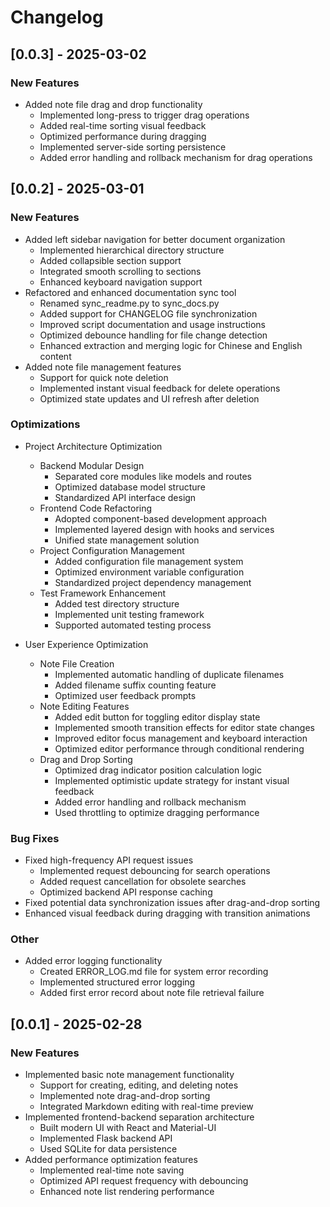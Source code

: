 # Changelog

## [0.0.3] - 2025-03-02

### New Features
- Added note file drag and drop functionality
  - Implemented long-press to trigger drag operations
  - Added real-time sorting visual feedback
  - Optimized performance during dragging
  - Implemented server-side sorting persistence
  - Added error handling and rollback mechanism for drag operations

## [0.0.2] - 2025-03-01

### New Features
- Added left sidebar navigation for better document organization
  - Implemented hierarchical directory structure
  - Added collapsible section support
  - Integrated smooth scrolling to sections
  - Enhanced keyboard navigation support
- Refactored and enhanced documentation sync tool
  - Renamed sync_readme.py to sync_docs.py
  - Added support for CHANGELOG file synchronization
  - Improved script documentation and usage instructions
  - Optimized debounce handling for file change detection
  - Enhanced extraction and merging logic for Chinese and English content
- Added note file management features
  - Support for quick note deletion
  - Implemented instant visual feedback for delete operations
  - Optimized state updates and UI refresh after deletion

### Optimizations
- Project Architecture Optimization
  - Backend Modular Design
    - Separated core modules like models and routes
    - Optimized database model structure
    - Standardized API interface design
  - Frontend Code Refactoring
    - Adopted component-based development approach
    - Implemented layered design with hooks and services
    - Unified state management solution
  - Project Configuration Management
    - Added configuration file management system
    - Optimized environment variable configuration
    - Standardized project dependency management
  - Test Framework Enhancement
    - Added test directory structure
    - Implemented unit testing framework
    - Supported automated testing process

- User Experience Optimization
  - Note File Creation
    - Implemented automatic handling of duplicate filenames
    - Added filename suffix counting feature
    - Optimized user feedback prompts
  - Note Editing Features
    - Added edit button for toggling editor display state
    - Implemented smooth transition effects for editor state changes
    - Improved editor focus management and keyboard interaction
    - Optimized editor performance through conditional rendering
  - Drag and Drop Sorting
    - Optimized drag indicator position calculation logic
    - Implemented optimistic update strategy for instant visual feedback
    - Added error handling and rollback mechanism
    - Used throttling to optimize dragging performance

### Bug Fixes
- Fixed high-frequency API request issues
  - Implemented request debouncing for search operations
  - Added request cancellation for obsolete searches
  - Optimized backend API response caching
- Fixed potential data synchronization issues after drag-and-drop sorting
- Enhanced visual feedback during dragging with transition animations

### Other
- Added error logging functionality
  - Created ERROR_LOG.md file for system error recording
  - Implemented structured error logging
  - Added first error record about note file retrieval failure

## [0.0.1] - 2025-02-28

### New Features
- Implemented basic note management functionality
  - Support for creating, editing, and deleting notes
  - Implemented note drag-and-drop sorting
  - Integrated Markdown editing with real-time preview
- Implemented frontend-backend separation architecture
  - Built modern UI with React and Material-UI
  - Implemented Flask backend API
  - Used SQLite for data persistence
- Added performance optimization features
  - Implemented real-time note saving
  - Optimized API request frequency with debouncing
  - Enhanced note list rendering performance